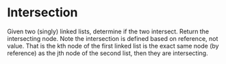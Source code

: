 # Intersection
Given two (singly) linked lists, determine if the two intersect.
Return the intersecting node.
Note the intersection is defined based on reference, not value.
That is the kth node of the first linked list is the exact same node (by reference) as the jth node of the second list, then they are intersecting. 

